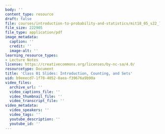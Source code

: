 ```yaml
---
body: ''
content_type: resource
draft: false
file: courses/introduction-to-probability-and-statistics/mit18_05_s22_lec01.pdf
file_size: 222905
file_type: application/pdf
image_metadata:
  caption: ''
  credit: ''
  image-alt: ''
learning_resource_types:
- Lecture Notes
license: https://creativecommons.org/licenses/by-nc-sa/4.0/
resourcetype: Document
title: 'Class 01 Slides: Introduction, Counting, and Sets'
uid: b9eeecd7-1f78-4052-8aea-f39676a9b90a
video_files:
  archive_url: ''
  video_captions_file: ''
  video_thumbnail_file: ''
  video_transcript_file: ''
video_metadata:
  video_speakers: ''
  video_tags: ''
  youtube_description: ''
  youtube_id: ''
---
```

